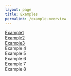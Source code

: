 ```yaml
---
layout: page
title: Examples
permalink: /example-overview
---
```



<div class="grid-container">
  <div class="Example-1 grid-element"><a href="{{ "/example-1" | prepend: site.baseurl }}">Example1</a></div>
  <div class="Example-2 grid-element"><a href="{{ "/example-2" | prepend: site.baseurl }}">Example2</a></div>
  <div class="Example-3 grid-element"><a href="{{ "/example-3" | prepend: site.baseurl }}">Example3</a></div>
  <div class="Example-4 grid-element">Example 4</div>
  <div class="Example-5 grid-element">Example 5</div>
  <div class="Example-6 grid-element">Example 6</div>
  <div class="Example-7 grid-element">Example 7</div>
  <div class="Example-8 grid-element">Example 8</div>
</div>